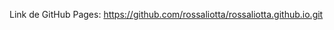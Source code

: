 Link de GitHub Pages: [https://github.com/rossaliotta/rossaliotta.github.io.git
](https://rossaliotta.github.io/)
